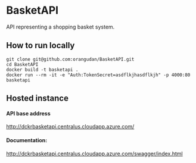 # BasketAPI

API representing a shopping basket system.

## How to run locally

    git clone git@github.com:orangudan/BasketAPI.git
    cd BasketAPI
    docker build -t basketapi .
    docker run --rm -it -e "Auth:TokenSecret=asdflkjhasdflkjh" -p 4000:80 basketapi

## Hosted instance

#### API base address

http://dckrbasketapi.centralus.cloudapp.azure.com/

#### Documentation:

http://dckrbasketapi.centralus.cloudapp.azure.com/swagger/index.html
